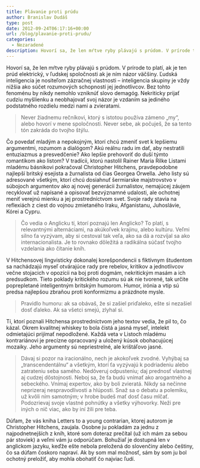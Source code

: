 ```yaml
---
title: Plávanie proti prúdu
author: Branislav Dudáš
type: post
date: 2012-09-24T06:17:16+00:00
url: /blog/plavanie-proti-prudu/
categories:
  - Nezaradené
description: Hovorí sa, že len mŕtve ryby plávajú s prúdom. V prírode to platí, najmä ak je ten prúd elektrický, v ľudskej spoločnosti ak je ním názor väčšiny.
---
```

Hovorí sa, že len mŕtve ryby plávajú s prúdom. V prírode to platí, ak je ten prúd elektrický, v ľudskej spoločnosti ak je ním názor väčšiny. Ľudská inteligencia je nositeľom zázračnej vlastnosti – inteligencia skupiny je vždy nižšia ako súčet rozumových schopností jej jednotlivcov. Bez tohto fenoménu by nikdy nemohlo vzniknúť slovo demagóg. Nekriticky prijať cudziu myšlienku a neobhajovať svoj názor je vzdaním sa jediného podstatného rozdielu medzi nami a zvieratami.

> Never žiadnemu rečníkovi, ktorý s istotou používa zámeno &#8222;my&#8220;, alebo hovorí v mene spoločnosti. Never sebe, ak počuješ, že sa tento tón zakráda do tvojho štýlu.

Čo povedať mladým a nepokojným, ktorí chcú zmeniť svet k lepšiemu argumentmi, rozumom a dialógom? Akú reálnu radu im dať, aby nestratili entuziazmus a presvedčenie? Ako lepšie prehovoriť do duší týmto romantikom ako listom? V tradícii, ktorú nastolil Rainer Maria Rilke Listami mladému básnikovi pokračoval Christopher Hitchens, pravdepodobne najlepší britský esejista a žurnalista od čias Georgea Orwella. Jeho listy sú adresované všetkým, ktorí chcú dosiahnuť šermiarske majstrovstvo v súbojoch argumentov ako aj novej generácii žurnalistov, nemajúcej záujem recyklovať už napísané a opisovať bezvýznamné udalosti, ale ochotnej meniť verejnú mienku a jej prostredníctvom svet. Svoje rady stavia na reflexiách z ciest do vojnou zmietaného Iraku, Afganistanu, Juhoslávie, Kórei a Cypru.

> Čo vedia o Anglicku tí, ktorí poznajú len Anglicko? To platí, s relevantnými alternáciami, na akúkoľvek krajinu, alebo kultúru. Veľmi silno ťa vyzývam, aby si cestoval tak veľa, ako sa dá a rozvíjal sa ako internacionalista. Je to rovnako dôležitá a radikálna súčasť tvojho vzdelania ako čítanie kníh.

V Hitchensovej lingvisticky dokonalej korešpondencii s fiktívnym študentom sa nachádzajú myseľ otvárajúce rady pre rebelov, kritikov a jednotlivcov večne stojacich v opozícii na boj proti dogmám, nekritickým masám a ich predsudkom. Tieto poklady kritického rozumu sú ak nie tvorené, tak určite poprepletané inteligentným britským humorom. Humor, irónia a vtip sú predsa najlepšou zbraňou proti konformizmu a prázdnote mysle.

> Pravidlo humoru: ak sa obávaš, že si zašiel priďaleko, ešte si nezašiel dosť ďaleko. Ak sa všetci smejú, zlyhal si.

Tí, ktorí poznali Hitchensa prostredníctvom jeho textov vedia, že pil to, čo kázal. Okrem kvalitnej whiskey to bola čistá a jasná myseľ, intelekt odmietajúci prijímať nepodložené. Každá veta v Listoch mladému kontrariánovi je precízne opracovaný a uložený kúsok obohacujúcej mozaiky. Jeho argumenty sú nepriestrelné, ale krištáľovo jasné.

> Dávaj si pozor na iracionálno, nech je akokoľvek zvodné. Vyhýbaj sa &#8222;transcendentálnu&#8220; a všetkým, ktorí ťa vyzývajú k podriadeniu alebo zatrateniu seba samého. Nedôveruj odpusteniu; daj prednosť vlastnej aj cudzej dôstojnosti. Neboj sa, že ťa budú vnímať ako arogantného a sebeckého. Vnímaj expertov, ako by boli zvieratá. Nikdy sa nečinne neprizeraj nespravodlivosti a hlúposti. Snaž sa o debatu a polemiku, už kvôli ním samotným; v hrobe budeš mať dosť času mlčať. Podozrievaj svoje vlastné pohnútky a všetky výhovorky. Neži pre iných o nič viac, ako by iní žili pre teba.

Dúfam, že vás kniha Letters to a young contrarian, ktorej autorom je Christopher Hitchens, zaujala. Osobne ju pokladám za jednu z najpodnetnejších z kníh, ktoré som doteraz prečítal (už ich mám za sebou pár stoviek) a veľmi vám ju odporúčam. Bohužiaľ je dostupná len v anglickom jazyku, keďže ešte nebola preložená do slovenčiny alebo češtiny, čo sa dúfam čoskoro napraví. Ak by som mal možnosť, sám by som ju bol ochotný preložiť, aby mohla obohatiť čo najviac ľudí.